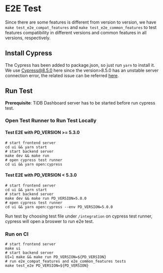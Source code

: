 # E2E Test

Since there are some features is different from version to version, we have `make test_e2e_compat_features` and `make test_e2e_common_features` to test features compatibility in different versions and common features in all versions, respectively.

## Install Cypress

The Cypress has been added to package.json, so just run `yarn` to install it. We use Cypress@8.5.0 here since the version>8.5.0 has an unstable server connection error, the related issue can be referred [here](https://github.com/cypress-io/cypress/issues/18464).

## Run Test

**Prerequisite**: TiDB Dashboard server has to be started before run cypress test.

### Open Test Runner to Run Test Locally

#### Test E2E with PD_VERSION >= 5.3.0

```shell
# start frontend server
cd ui && yarn start
# start backend server
make dev && make run
# open cypress test runner
cd ui && yarn open:cypress
```

#### Test E2E with PD_VERSION < 5.3.0

```shell
# start frontend server
cd ui && yarn start
# start backend server
make dev && make run PD_VERSION=5.0.0
# open cypress test runner
cd ui && yarn open:cypress --env PD_VERSION=5.0.0
```

Run test by choosing test file under `/integration` on cypress test runner, cypress will open a broswer to run e2e test.

### Run on CI

```shell
# start frontend server
make ui
# start backend server
UI=1 make && make run PD_VERSION=${PD_VERSION}
# run e2e_compat_features and e2e_common_features tests
make test_e2e PD_VERSION=${PD_VERSION}
```
